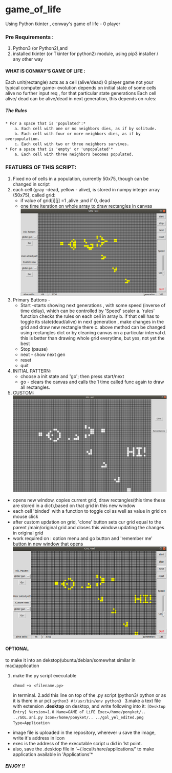 # game_of_life
Using Python tkinter , conway's game of life - 0 player

### **Pre Requirements :**
  1. Python3 (or Python2),and 
  2. installed tkinter (or Tkinter for python2) module, using pip3 installer / any other way
  
#### WHAT IS CONWAY'S GAME OF LIFE :
  Each unit(rectangle) acts as a cell (alive/dead)
  0 player game not your typical computer game- evolution depends on initial state of some cells alive 
    no further input req , for that particular state generations
  Each cell alive/ dead can be alive/dead in next generation, this depends on rules:
  
  ##### The Rules
    * For a space that is 'populated':*
        a. Each cell with one or no neighbors dies, as if by solitude.
        b. Each cell with four or more neighbors dies, as if by overpopulation.
        c. Each cell with two or three neighbors survives.
    * For a space that is 'empty' or 'unpopulated'*
        a. Each cell with three neighbors becomes populated.
 
 ### FEATURES OF THIS SCRIPT:
 1. Fixed no of cells in a population, currently 50x75, though can be changed in script
 2. each cell (gray -dead, yellow - alive), is stored in numpy integer array (50x75), called grid:
    * if value of grid[i][j] =1 ,alive ;and if 0, dead
    * one time iteration on whole array to draw rectangles in canvas
    ![alt text](screenshots/gol_window.png)
 3. Primary Buttons -
    * Start -starts showing next generations , with some speed (inverse of time delay), which can be controlled by 'Speed' scaler
      a. 'rules' function checks the rules on each cell in array
      b. if that cell has to toggle its state(dead/alive) in next generation , make changes in the grid and draw new rectangle there
      c. above method can be changed using rectangles dict or by cleaning canvas on a particular interval
      d. this is better than drawing whole grid everytime, but yes, not yet the best
    * Stop (pause)
    * next - show next gen 
    * reset
    * quit
 4. INITIAL PATTERN:
    * choose a init state and 'go'; then press start/next
    * go - clears the canvas and calls the 1 time called func again to draw all rectangles.
 5. CUSTOM:
    ![alt text](screenshots/gol_custom_window.png)
  * opens new window, copies current grid, draw rectangles(this time these are stored in a dict),based on that grid in this new window
  * each cell 'binded' with a function to toggle col as well as value in grid on mouse click
  * after custom updation on grid, 'clone' button sets cur grid equal to the parent /main/original grid and closes this window updating the changes in original grid
  * work required on : option menu and go button and 'remember me' button in new window that opens
  ![alt text](screenshots/gol_custome-d.png)
  
  #### OPTIONAL
  to make it into an dekstop(ubuntu/debian/somewhat similar in mac)application
  1. make the py script executable 
     ```
     chmod +x <filename.py>
     ```
     in terminal.
  2.add this line on top of the .py script (python3/ python or as it is there in ur pc)
    ```python3
    #!/usr/bin/env python3
    ```
  3.make a text file with extension **.desktop** on desktop, and write following into it:
    ```
    [Desktop Entry]
    Version=1.0
    Name=GAME oF LiFE
    Exec=/home/ponyket/.. ../GOL.ani.py
    Icon=/home/ponyket/.. ../gol_yel_edited.png
    Type=Application
    ```
    
   * image file is uploaded in the repository, wherever u save the image, write it's address in Icon
   * exec is the address of the executable script u did in 1st point.
   * also, save the .desktop file in '~/.local/share/applications/' to make application available in 'Applications'* 
   
   
##### ENJOY !!
 
    
